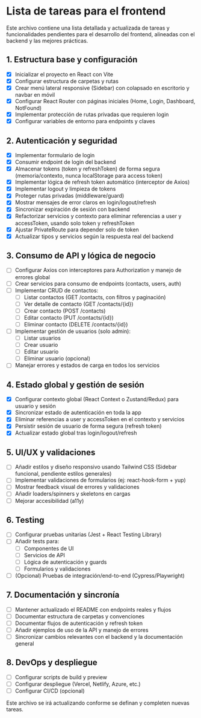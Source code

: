 # Lista de tareas para el frontend

Este archivo contiene una lista detallada y actualizada de tareas y funcionalidades pendientes para el desarrollo del frontend, alineadas con el backend y las mejores prácticas.

## 1. Estructura base y configuración
- [x] Inicializar el proyecto en React con Vite
- [x] Configurar estructura de carpetas y rutas
- [x] Crear menú lateral responsive (Sidebar) con colapsado en escritorio y navbar en móvil
- [x] Configurar React Router con páginas iniciales (Home, Login, Dashboard, NotFound)
- [x] Implementar protección de rutas privadas que requieren login
- [x] Configurar variables de entorno para endpoints y claves

## 2. Autenticación y seguridad
- [x] Implementar formulario de login
- [x] Consumir endpoint de login del backend
- [x] Almacenar tokens (token y refreshToken) de forma segura (memoria/contexto, nunca localStorage para access token)
- [x] Implementar lógica de refresh token automático (interceptor de Axios)
- [x] Implementar logout y limpieza de tokens
- [x] Proteger rutas privadas (middleware/guard)
- [x] Mostrar mensajes de error claros en login/logout/refresh
- [x] Sincronizar expiración de sesión con backend
- [x] Refactorizar servicios y contexto para eliminar referencias a user y accessToken, usando solo token y refreshToken
- [x] Ajustar PrivateRoute para depender solo de token
- [x] Actualizar tipos y servicios según la respuesta real del backend

## 3. Consumo de API y lógica de negocio
- [ ] Configurar Axios con interceptores para Authorization y manejo de errores global
- [ ] Crear servicios para consumo de endpoints (contacts, users, auth)
- [ ] Implementar CRUD de contactos:
    - [ ] Listar contactos (GET /contacts, con filtros y paginación)
    - [ ] Ver detalle de contacto (GET /contacts/{id})
    - [ ] Crear contacto (POST /contacts)
    - [ ] Editar contacto (PUT /contacts/{id})
    - [ ] Eliminar contacto (DELETE /contacts/{id})
- [ ] Implementar gestión de usuarios (solo admin):
    - [ ] Listar usuarios
    - [ ] Crear usuario
    - [ ] Editar usuario
    - [ ] Eliminar usuario (opcional)
- [ ] Manejar errores y estados de carga en todos los servicios

## 4. Estado global y gestión de sesión
- [x] Configurar contexto global (React Context o Zustand/Redux) para usuario y sesión
- [x] Sincronizar estado de autenticación en toda la app
- [x] Eliminar referencias a user y accessToken en el contexto y servicios
- [x] Persistir sesión de usuario de forma segura (refresh token)
- [x] Actualizar estado global tras login/logout/refresh

## 5. UI/UX y validaciones
- [ ] Añadir estilos y diseño responsivo usando Tailwind CSS (Sidebar funcional, pendiente estilos generales)
- [ ] Implementar validaciones de formularios (ej: react-hook-form + yup)
- [ ] Mostrar feedback visual de errores y validaciones
- [ ] Añadir loaders/spinners y skeletons en cargas
- [ ] Mejorar accesibilidad (a11y)

## 6. Testing
- [ ] Configurar pruebas unitarias (Jest + React Testing Library)
- [ ] Añadir tests para:
    - [ ] Componentes de UI
    - [ ] Servicios de API
    - [ ] Lógica de autenticación y guards
    - [ ] Formularios y validaciones
- [ ] (Opcional) Pruebas de integración/end-to-end (Cypress/Playwright)

## 7. Documentación y sincronía
- [ ] Mantener actualizado el README con endpoints reales y flujos
- [ ] Documentar estructura de carpetas y convenciones
- [ ] Documentar flujos de autenticación y refresh token
- [ ] Añadir ejemplos de uso de la API y manejo de errores
- [ ] Sincronizar cambios relevantes con el backend y la documentación general

## 8. DevOps y despliegue
- [ ] Configurar scripts de build y preview
- [ ] Configurar despliegue (Vercel, Netlify, Azure, etc.)
- [ ] Configurar CI/CD (opcional)

Este archivo se irá actualizando conforme se definan y completen nuevas tareas.
